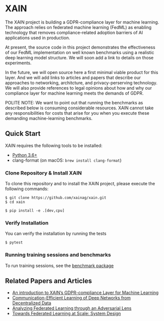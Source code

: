 # XAIN

The XAIN project is building a GDPR-compliance layer for machine learning. The approach relies on federated machine learning (FedML) as enabling technology that removes compliance-related adoption barriers of AI applications used in production.

At present, the source code in this project demonstrates the effectiveness of our FedML implementation on well known benchmarks using a realistic deep learning model structure. We will soon add a link to details on those experiments.

In the future, we will open source here a first minimal viable product for this layer. And we will add links to articles and papers that describe our approaches to networking, architcture, and privacy-perserving technology. We will also provide references to legal opinions about how and why our compliance layer for machine learning meets the demands of GDPR.

POLITE NOTE: We want to point out that running the benchmarks as described below is consuming considerable resources. XAIN cannot take any responsibilities for costs that arise for you when you execute these demanding machine-learning benchmarks.

## Quick Start

XAIN requires the following tools to be installed:

- [Python 3.6+](https://python.org/)
- clang-format (on macOS: `brew install clang-format`)

### Clone Repository & Install XAIN

To clone this repository and to install the XAIN project, please execute the following commands:

```shell
$ git clone https://github.com/xainag/xain.git
$ cd xain

$ pip install -e .[dev,cpu]
```

### Verify Installation

You can verify the installation by running the tests

```shell
$ pytest
```

### Running training sessions and benchmarks

To run training sessions, see the [benchmark package](https://github.com/xainag/xain/tree/master/xain/benchmark)

## Related Papers and Articles

- [An introduction to XAIN’s GDPR-compliance Layer for Machine Learning](https://medium.com/xain/an-introduction-to-xains-gdpr-compliance-layer-for-machine-learning-f7c321b31b06)
- [Communication-Efficient Learning of Deep Networks from Decentralized Data](https://arxiv.org/abs/1602.05629)
- [Analyzing Federated Learning through an Adversarial Lens](https://arxiv.org/abs/1811.12470)
- [Towards Federated Learning at Scale: System Design](https://arxiv.org/abs/1902.01046)
